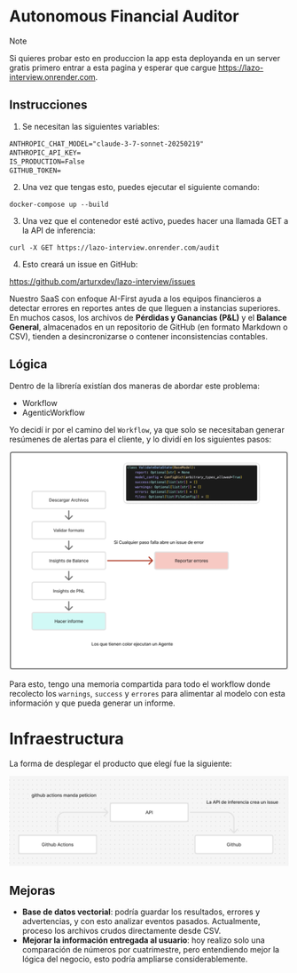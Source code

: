 # Autonomous Financial Auditor

> [!NOTE]  
> Si quieres probar esto en produccion la app esta deployanda en un server gratis primero entrar a esta pagina y esperar que cargue https://lazo-interview.onrender.com.

## Instrucciones

1. Se necesitan las siguientes variables:

```
ANTHROPIC_CHAT_MODEL="claude-3-7-sonnet-20250219"
ANTHROPIC_API_KEY=
IS_PRODUCTION=False
GITHUB_TOKEN=
```

2. Una vez que tengas esto, puedes ejecutar el siguiente comando:

```
docker-compose up --build
```

3. Una vez que el contenedor esté activo, puedes hacer una llamada GET a la API de inferencia:

```
curl -X GET https://lazo-interview.onrender.com/audit
```

4. Esto creará un issue en GitHub:

https://github.com/arturxdev/lazo-interview/issues

Nuestro SaaS con enfoque AI-First ayuda a los equipos financieros a detectar errores en reportes antes de que lleguen a instancias superiores. En muchos casos, los archivos de **Pérdidas y Ganancias (P&L)** y el **Balance General**, almacenados en un repositorio de GitHub (en formato Markdown o CSV), tienden a desincronizarse o contener inconsistencias contables.

## Lógica

Dentro de la librería existían dos maneras de abordar este problema:

- Workflow
- AgenticWorkflow

Yo decidí ir por el camino del `Workflow`, ya que solo se necesitaban generar resúmenes de alertas para el cliente, y lo dividí en los siguientes pasos:

![logica](./assets/logic.png)

Para esto, tengo una memoria compartida para todo el workflow donde recolecto los `warnings`, `success` y `errores` para alimentar al modelo con esta información y que pueda generar un informe.

# Infraestructura

La forma de desplegar el producto que elegí fue la siguiente:

![infra](./assets/infra.png)

## Mejoras

- **Base de datos vectorial**: podría guardar los resultados, errores y advertencias, y con esto analizar eventos pasados. Actualmente, proceso los archivos crudos directamente desde CSV.
- **Mejorar la información entregada al usuario**: hoy realizo solo una comparación de números por cuatrimestre, pero entendiendo mejor la lógica del negocio, esto podría ampliarse considerablemente.
